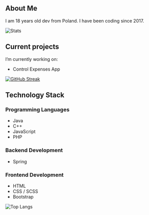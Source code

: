 ## About Me

I am 18 years old dev from Poland.
I have been coding since 2017.

![Stats](https://github-readme-stats.vercel.app/api?username=varev-dev&count_private=true&show_icons=true&theme=dark&hide_border=true&title_color=01C2FF&icon_color=01A6DB&text_color=EAEAEA&bg_color=0D1117)

## Current projects
I’m currently working on:
- Control Expenses App

[![GitHub Streak](https://github-readme-streak-stats.herokuapp.com/?user=varev-dev&theme=github-dark&hide_border=true&date_format=j%20M%5B%20Y%5D&stroke=005C7F&ring=01A6DB&fire=01C2FF&dates=0AB1DD)](https://git.io/streak-stats)

## Technology Stack

### Programming Languages
- Java <br>
- C++ <br>
- JavaScript <br>
- PHP <br>

### Backend Development
- Spring

### Frontend Development
- HTML
- CSS / SCSS
- Bootstrap

![Top Langs](https://github-readme-stats.vercel.app/api/top-langs/?username=varev-dev&layout=compact&langs_count=6&theme=dark&hide_border=true&title_color=01C2FF&icon_color=01A6DB&text_color=EAEAEA&bg_color=0D1117)
